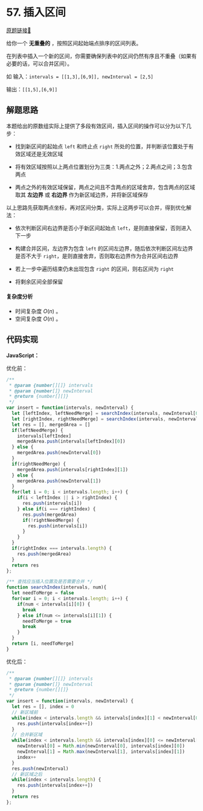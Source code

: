 # 57. 插入区间
[原题链接🔗](https://leetcode-cn.com/problems/insert-interval/)

给你一个 **无重叠的** ，按照区间起始端点排序的区间列表。

在列表中插入一个新的区间，你需要确保列表中的区间仍然有序且不重叠（如果有必要的话，可以合并区间）。

如 输入：`intervals = [[1,3],[6,9]], newInterval = [2,5]`

  输出：`[[1,5],[6,9]]`

## 解题思路
本题给出的原数组实际上提供了多段有效区间，插入区间的操作可以分为以下几步：

 - 找到新区间的起始点 `left` 和终止点 `right` 所处的位置，并判断该位置处于有效区域还是无效区域

 - 将有效区域按照以上两点位置划分为三类：1.两点之外；2.两点之间；3.包含两点

 - 两点之外的有效区域保留，两点之间且不含两点的区域舍弃，包含两点的区域取其 **左边界** 或 **右边界** 作为新区域边界，并将新区域保存

以上思路先获取两点坐标，再对区间分类，实际上这两步可以合并，得到优化解法：

 - 依次判断区间右边界是否小于新区间起始点 `left`，是则直接保留，否则进入下一步

 - 构建合并区间，左边界为包含 `left` 的区间左边界，随后依次判断区间左边界是否不大于 `right`，是则直接舍弃，否则取右边界作为合并区间右边界

 - 若上一步中遍历结束仍未出现包含 `right` 的区间，则右区间为 `right`

 - 将剩余区间全部保留

#### 复杂度分析
 - 时间复杂度 $O(n)$ 。
 - 空间复杂度 $O(n)$ 。

## 代码实现

**JavaScript：**

优化前：
```js
/**
 * @param {number[][]} intervals
 * @param {number[]} newInterval
 * @return {number[][]}
 */
var insert = function(intervals, newInterval) {
  let [leftIndex, leftNeedMerge] = searchIndex(intervals, newInterval[0])
  let [rightIndex, rightNeedMerge] = searchIndex(intervals, newInterval[1])
  let res = [], mergedArea = []
  if(leftNeedMerge) {
    intervals[leftIndex]
    mergedArea.push(intervals[leftIndex][0])
  } else {
    mergedArea.push(newInterval[0])
  }
  if(rightNeedMerge) {
    mergedArea.push(intervals[rightIndex][1])
  } else {
    mergedArea.push(newInterval[1])
  }
  for(let i = 0; i < intervals.length; i++) {
    if(i < leftIndex || i > rightIndex) {
      res.push(intervals[i])
    } else if(i === rightIndex) {
      res.push(mergedArea)
      if(!rightNeedMerge) {
        res.push(intervals[i])
      }
    }
  }
  if(rightIndex === intervals.length) {
    res.push(mergedArea)
  }
  return res
};

/** 查找应当插入位置及是否需要合并 */
function searchIndex(intervals, num){
  let needToMerge = false
  for(var i = 0; i < intervals.length; i++) {
    if(num < intervals[i][0]) {
      break
    } else if(num <= intervals[i][1]) {
      needToMerge = true
      break
    }
  }
  return [i, needToMerge]
}
```

优化后：
```js
/**
 * @param {number[][]} intervals
 * @param {number[]} newInterval
 * @return {number[][]}
 */
var insert = function(intervals, newInterval) {
  let res = [], index = 0
  // 新区域前
  while(index < intervals.length && intervals[index][1] < newInterval[0]) {
    res.push(intervals[index++])
  }
  // 合并新区域
  while(index < intervals.length && intervals[index][0] <= newInterval[1]) {
    newInterval[0] = Math.min(newInterval[0], intervals[index][0])
    newInterval[1] = Math.max(newInterval[1], intervals[index][1])
    index++
  }
  res.push(newInterval)
  // 新区域之后
  while(index < intervals.length) {
    res.push(intervals[index++])
  }
  return res
};
```
